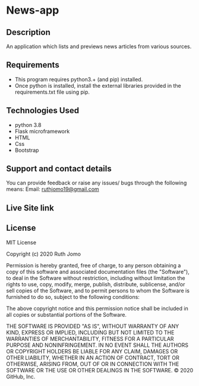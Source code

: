 # News-app

## Description

An application which lists and previews news articles from various sources.

## Requirements
* This program requires python3.+ (and pip) installed.
* Once python is installed, install the  external libraries provided in the requirements.txt file using pip.

## Technologies Used
  * python 3.8 
  * Flask microframework 
  * HTML
  * Css
  * Bootstrap

## Support and contact details
You can provide feedback or raise any issues/ bugs through the following means:
Email: ruthjomo19@gmail.com

## Live Site link


## License
MIT License

Copyright (c) 2020 Ruth Jomo

Permission is hereby granted, free of charge, to any person obtaining a copy
of this software and associated documentation files (the "Software"), to deal
in the Software without restriction, including without limitation the rights
to use, copy, modify, merge, publish, distribute, sublicense, and/or sell
copies of the Software, and to permit persons to whom the Software is
furnished to do so, subject to the following conditions:

The above copyright notice and this permission notice shall be included in all
copies or substantial portions of the Software.

THE SOFTWARE IS PROVIDED "AS IS", WITHOUT WARRANTY OF ANY KIND, EXPRESS OR
IMPLIED, INCLUDING BUT NOT LIMITED TO THE WARRANTIES OF MERCHANTABILITY,
FITNESS FOR A PARTICULAR PURPOSE AND NONINFRINGEMENT. IN NO EVENT SHALL THE
AUTHORS OR COPYRIGHT HOLDERS BE LIABLE FOR ANY CLAIM, DAMAGES OR OTHER
LIABILITY, WHETHER IN AN ACTION OF CONTRACT, TORT OR OTHERWISE, ARISING FROM,
OUT OF OR IN CONNECTION WITH THE SOFTWARE OR THE USE OR OTHER DEALINGS IN THE
SOFTWARE.
© 2020 GitHub, Inc.
